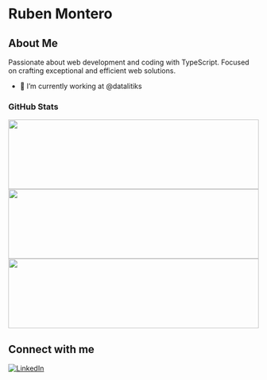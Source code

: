 # Ruben Montero

## About Me
Passionate about web development and coding with TypeScript. Focused on crafting exceptional and efficient web solutions.
- 🔭 I’m currently working at @datalitiks

### GitHub Stats

<div display="flex">
  <img src="https://github-readme-stats.vercel.app/api?username=rubenmonterogonzalez&show_icons=true&theme=dark" height="140" width="100%" />
  <img src="https://github-readme-streak-stats.herokuapp.com/?user=rubenmonterogonzalez&theme=dark" height="140" width="100%" />
  <img src="https://github-readme-stats.vercel.app/api/top-langs/?username=rubenmonterogonzalez&layout=compact&theme=dark" height="140" width="100%" />
</div>


## Connect with me

[![LinkedIn](https://img.shields.io/badge/LinkedIn-%230077B5.svg?style=for-the-badge&logo=linkedin&logoColor=white)](https://www.linkedin.com/in/ruben-montero-gonzalez/)
